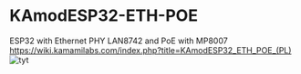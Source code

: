 # KAmodESP32-ETH-POE
ESP32 with Ethernet PHY LAN8742 and PoE with MP8007
https://wiki.kamamilabs.com/index.php?title=KAmodESP32_ETH_POE_(PL)
![tyt](https://github.com/user-attachments/assets/cba6edbb-6af1-4d4c-a879-1196d0ca9145)
